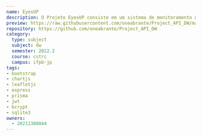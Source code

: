```yaml
---
name: EyesUP
description: O Projeto EyesUP consiste em um sistema de monitoramento de aplicações WEB e API's desenvolvido na disciplina de Desenvolvimento WEB do curso de Tecnologia de Redes de Computadores do IFPB - Campus JP
preview: https://raw.githubusercontent.com/oneabrante/Project_API_DW/master/public/assets/pattention1.png
repository: https://github.com/oneabrante/Project_API_DW
category:
  type: subject
  subject: dw
  semester: 2022.2
  course: cstrc
  campus: ifpb-jp
tags:
- bootstrap
- chartjs
- leafletjs
- express
- prisma
- jwt
- bcrypt
- sqlite3
owners:
  - 20211380044
---
```

